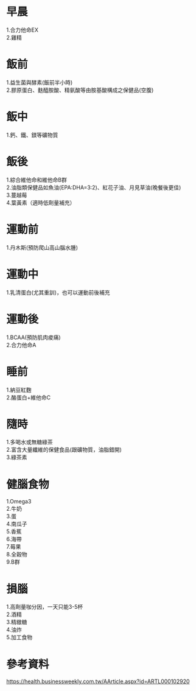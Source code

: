 # 早晨
1.合力他命EX   
2.雞精  
# 飯前  
1.益生菌與酵素(飯前半小時)  
2.膠原蛋白、麩醯胺酸、精氨酸等由胺基酸構成之保健品(空腹)  

# 飯中  
1.鈣、鐵、鎂等礦物質  

# 飯後  
1.綜合維他命和維他命B群  
2.油脂類保健品如魚油(EPA:DHA=3:2)、紅花子油、月見草油(晚餐後更佳)  
3.蔓越莓  
4.葉黃素（適時低劑量補充）    

# 運動前  
1.丹木斯(預防爬山高山腦水腫)  

# 運動中  
1.乳清蛋白(尤其重訓)，也可以運動前後補充  

# 運動後  
1.BCAA(預防肌肉痠痛)  
2.合力他命A  

# 睡前  
1.納豆紅麴  
2.酪蛋白+維他命C    

# 隨時  
1.多喝水或無糖綠茶  
2.富含大量纖維的保健食品(跟礦物質，油脂錯開)  
3.綠茶素  

# 健腦食物
1.Omega3  
2.牛奶  
3.蛋  
4.南瓜子  
5.香蕉  
6.海帶  
7.莓果  
8.全穀物  
9.B群  

# 損腦
1.高劑量咖分因，一天只能3-5杯    
2.酒精  
3.精緻糖  
4.油炸  
5.加工食物  

# 參考資料  
https://health.businessweekly.com.tw/AArticle.aspx?id=ARTL000102920  
